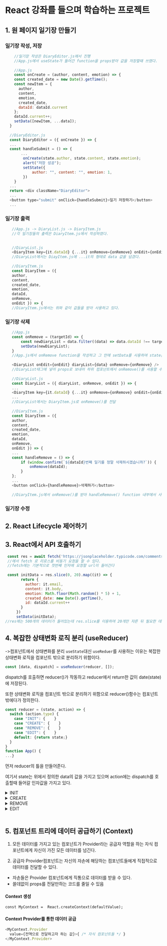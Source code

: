 # React 강좌를 들으며 학습하는 프로젝트 #

## 1. 원 페이지 일기장 만들기 
### 일기장 작성, 저장 ###
```javascript
    //일기장 작성은 DiaryEditor.js에서 진행
    //App.js에서 useState가 들어간 function을 props받아 값을 저장할때 쓰였다.
    
    //App.js
    const onCreate = (author, content, emotion) => {
    const created_date = new Date().getTime();
    const newItem = {
      author,
      content,
      emotion,
      created_date,
      dataId: dataId.current
    };
    dataId.current++;
    setData([newItem, ...data]);
  }
  
  //DiaryEditor.js
  const DiaryEditor = ({ onCreate }) => {
  ...
  const handleSubmit = () => {
       ...
        onCreate(state.author, state.content, state.emotion);
        alert("저장 성공");
        setState({
            author: "", content: "", emotion: 1,
        })
    }
  ...
  return <div className="DiaryEditor">
  ...
  <button type="submit" onClick={handleSubmit}>일기 저장하기</button>
  ...
 ```
 
 ### 일기장 출력 ###
 ```javascript
    //App.js -> DiaryList.js -> DiaryItem.js 
    //각 일기장들의 출력은 DiaryItem.js에서 작성하였다.
    
    
    //DiaryList.js
    <DiaryItem key={it.dataId} {...it} onRemove={onRemove} onEdit={onEdit} />
    //DiaryList에서는 DiayItem.js에 ...it의 형태로 data 값을 넘겼다.
    
    //DiaryItem.js
    const DiaryItem = ({
    author,
    content,
    created_date,
    emotion,
    dataId,
    onRemove,
    onEdit }) => {
    //DiaryItem.js에서는 위와 같이 값들을 받아 사용하고 있다.
 ```
 ### 일기장 삭제
 ```javascript
    //App.js
    const onRemove = (targetId) => {
        const newDiaryList = data.filter((data) => data.dataId !== targetId);
        setData(newDiaryList);
    }
    //App.js에서 onRemove function을 작성하고 그 안에 setData를 사용하여 state를 갱신할 수 있게 했다.
    
    <DiaryList onEdit={onEdit} diaryList={data} onRemove={onRemove} />
    //DiaryList태그에 넣어 props로 보내어 하위 컴포넌트에서 onRemove()를 사용할 수 있게 함.
    
    //DiaryList.js
    const DiaryList = ({ diaryList, onRemove, onEdit }) => {
    ...
    <DiaryItem key={it.dataId} {...it} onRemove={onRemove} onEdit={onEdit} />
    ...
    //DiaryList에서는 DiaryItem.js로 onRemove()를 전달
    
    //DiaryItem.js
    const DiaryItem = ({
    author,
    content,
    created_date,
    emotion,
    dataId,
    onRemove,
    onEdit }) => {
    ...
    const handleRemove = () => {
        if (window.confirm(`${dataId}번째 일기를 정말 삭제하시겠습니까?`)) {
            onRemove(dataId);
        }
    };
    ...
    <button onClick={handleRemove}>삭제하기</button>
    
    //DiaryItem.js에서 onRemove()를 받아 handleRemove() function 내부에서 사용하도록 함
 
 ```
 ### 일기장 수정


## 2. React Lifecycle 제어하기

## 3. React에서 API 호출하기
```javascript
 const res = await fetch('https://jsonplaceholder.typicode.com/comments').then((res) => res.json());
 //에서 fetch 로 리로스를 비동기 요청을 할 수 있다.
 //fetch에는 기본적으로 첫번째 인자에 요청할 url이 들어간다
 
 const initData = res.slice(0, 20).map((it) => {
       return {
         author: it.email,
         content: it.body,
         emotion: Math.floor(Math.random() * 5) + 1,
         created_date: new Date().getTime(),
         id: dataId.current++
       }
     })
     setData(initData);
//res에는 500개의 데이터가 들어있는데 res.slice를 이용하여 20개만 자른 뒤 필요한 데이터만 사용하였다.
```

## 4. 복잡한 상태변화 로직 분리 (useReducer)
->컴포넌트에서 상태변화를 분리
``useState``대신 ``useReduer``를 사용하는 이유는 복잡한 상태변화 로직을 컴포넌트 밖으로 분리하기 위함이다.
```javascript
const [data, dispatch] = useReducer(reducer, []);
```
dispatch를 호출하면 reducer()가 작동하고 reducer에서 return한 값이 date(state)에 저장된다.

또한 상태변화 로직을 컴포넌트 밖으로 분리하기 위함으로 reducer()함수는 컴포넌트 밖에다가 정의한다.

```javascript
const reducer = (state, action) => {
  switch (action.type) {
    case "INIT": {    }
    case "CREATE": {    }
    case "REMOVE": {    }
    case "EDIT": {    }
    default: {return state;}
  }
}
function App() {
...}

```
먼저 reducer의 틀을 만들어준다.

여기서 state는 위에서 정의한 data의 값을 가지고 있으며 action에는 dispatch를 호출할때 들어갈 인자값을 가지고 있다.

<details>
<summary>INIT</summary>

```javascript
/* 변경 전 init */
    const initData = res.slice(0, 20).map((it) => {
      return {
        author: it.email,
        content: it.body,
        emotion: Math.floor(Math.random() * 5) + 1,
        created_date: new Date().getTime(),
        id: dataId.current++
      }
    })
    setData(initData);
  };
  
  
/* 변경 후 init */
    const initData = res.slice(0, 20).map((it) => {
      return {
        author: it.email,
        content: it.body,
        emotion: Math.floor(Math.random() * 5) + 1,
        created_date: new Date().getTime(),
        dataId: dataId.current++
      }
    })
    dispatch({ type: "INIT", data: initData })
  };
```

해당 부분에서는 ``setData(initData)``만 수정되었다. <br />
그리고 reducer()에는 아래와 같이 추가해준다.

```javascript
const reducer = (state, action) => {
  switch (action.type) {
    case "INIT": {  
        return action.data
    }
    case "CREATE": {    }
    case "REMOVE": {    }
    case "EDIT": {    }
    default: {return state;}
  }
}
function App() {
...}
```

</details>

<details>
<summary>CREATE</summary>

```javascript
/* 변경 전 create  */
  const onCreate = (author, content, emotion) => {
    const created_date = new Date().getTime();
    const newItem = {
      author,
      content,
      emotion,
      created_date,
      dataId: dataId.current
    };
    dataId.current++;
    setData([newItem, ...data]);
  }
  
  
/* 변경 후 create */
  const onCreate = (author, content, emotion) => {
    dispatch({
      type: "CREATE",
      data: {
        author,
        content,
        emotion,
        dataId: dataId.current
      }
    })
    dataId.current++;
  }
```

바로 ``dispatch``로 인자값을 전달하고 작성 시간은 ``reducer()``에서 추가한다.

```javascript
const reducer = (state, action) => {
  switch (action.type) {
    case "INIT": {  
        return action.data
    }
    case "CREATE": {
      const create_date = new Date().getTime();
      const newItem = {
        ...action.data,
        create_date,
      }
      return [newItem, ...state];
    }
    case "REMOVE": {    }
    case "EDIT": {    }
    default: {return state;}
  }
}
function App() {
...}
```

</details>

<details>
<summary>REMOVE</summary>

```javascript
/* 변경 전 remove  */
  const onRemove = (targetId) => {
    const newDiaryList = data.filter((data) => data.dataId !== targetId);
    setData(newDiaryList);
  }
  
  
/* 변경 후 remove */
  const onRemove = (targetId) => {
    dispatch({ type: "REMOVE", targetId })
  }
```

``dispatch``에는 type값과 targetId를 전달한다.

```javascript
const reducer = (state, action) => {
  switch (action.type) {
    case "INIT": {  
        return action.data
    }
    case "CREATE": {
      const create_date = new Date().getTime();
      const newItem = {
        ...action.data,
        create_date,
      }
      return [newItem, ...state];
    }
    case "REMOVE": {
      return state.filter((it) => it.dataId !== action.targetId)
    }
    case "EDIT": {    }
    default: {return state;}
  }
}
function App() {
...}
```

``state.filter``를 사용하여 ``dataId``와 ``targetId``가 일치하지 않는 데이터들만 저장하며 리턴한다.

</details>

<details>
<summary>EDIT</summary>

```javascript
/* 변경 전 edit  */
  const onEdit = (targetId, newContent) => {
    setData(
      data.map(it => it.dataId === targetId ? { ...it, content: newContent } : it
      )
    );
  };
  
  
/* 변경 후 edit */
  const onEdit = (targetId, newContent) => {
    dispatch({
      type: "EDIT", targetId, newContent
    })
  }
```

``setData``대신 ``dispatch``를 사용하여 type과 targetId, newContent값을 전달한다.

```javascript
const reducer = (state, action) => {
  switch (action.type) {
    case "INIT": {  
        return action.data
    }
    case "CREATE": {
      const create_date = new Date().getTime();
      const newItem = {
        ...action.data,
        create_date,
      }
      return [newItem, ...state];
    }
    case "REMOVE": {
      return state.filter((it) => it.dataId !== action.targetId)
    }
    case "EDIT": {
      return state.map(it => it.dataId === action.targetId ? {
        ...it, content: action.newContent
      } : it)
    }
    default: {return state;}
  }
}
function App() {
...}
```

</details>

<br />


## 5. 컴포넌트 트리에 데이터 공급하기 (Context)
1. 모든 데이터를 가지고 있는 컴포넌트가 Provider라는 공급자 역할을 하는 자식 컴포넌트에게 자신이 가진 모든 데이터를 넘긴다.
    
2. 공급자 Provider컴포넌트는 자신의 자손에 해당하는 컴포넌트들에게 직접적으로 데이터를 전달할 수 있다.
- 자손들은 Provider 컴포넌트에게 직통으로 데이터를 받을 수 있다. 
- 쓸데없이 props를 전달만하는 코드를 줄일 수 있음

    
#### Context 생성
``const MyContext =  React.createContext(defaultValue);``

#### Context Provider를 통한 데이터 공급
```javascript
<MyContext.Provider
  value={전역으로 전달하고자 하는 값}>{ /* 자식 컴포넌트들 */ } 
</MyContext.Provider>
```



    
    
